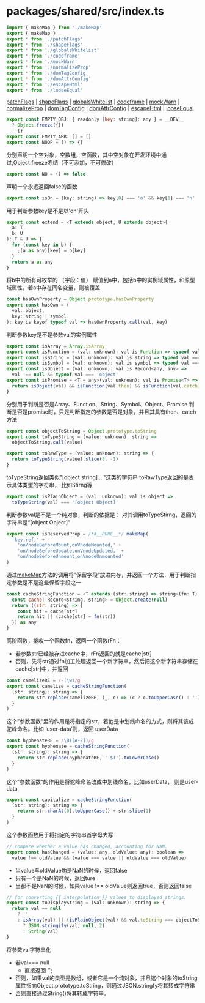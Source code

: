 # packages/shared/src/index.ts

```js
import { makeMap } from './makeMap'
export { makeMap }
export * from './patchFlags'
export * from './shapeFlags'
export * from './globalsWhitelist'
export * from './codeframe'
export * from './mockWarn'
export * from './normalizeProp'
export * from './domTagConfig'
export * from './domAttrConfig'
export * from './escapeHtml'
export * from './looseEqual'
```
[patchFlags](./patchFlags.md) | [shapeFlags](./shapeFlags.md) | [globalsWhitelist](./globalsWhitelist.md) | [codeframe](./codeframe.md) | [mockWarn](./mockWarn.md) | [normalizeProp](./normalizeProp.md) | [domTagConfig](./domTagConfig.md) | [domAttrConfig](./domAttrConfig.md) | [escapeHtml](./escapeHtml.md) | [looseEqual](./looseEqual.md)

```js
export const EMPTY_OBJ: { readonly [key: string]: any } = __DEV__
  ? Object.freeze({})
  : {}
export const EMPTY_ARR: [] = []
export const NOOP = () => {}
```
分别声明一个空对象，空数组，空函数，其中空对象在开发环境中通过,Object.freeze冻结（不可添加，不可修改）

```js
export const NO = () => false
```
声明一个永远返回false的函数

```js
export const isOn = (key: string) => key[0] === 'o' && key[1] === 'n'
```
用于判断参数key是不是以'on'开头

```js
export const extend = <T extends object, U extends object>(
  a: T,
  b: U
): T & U => {
  for (const key in b) {
    ;(a as any)[key] = b[key]
  }
  return a as any
}
```
将b中的所有可枚举的 （字段：值） 赋值到a中，包括b中的实例域属性，和原型域属性，若a中存在同名变量，则被覆盖

```js
const hasOwnProperty = Object.prototype.hasOwnProperty
export const hasOwn = (
  val: object,
  key: string | symbol
): key is keyof typeof val => hasOwnProperty.call(val, key)
```
判断参数key是不是参数val的实例属性

```js
export const isArray = Array.isArray
export const isFunction = (val: unknown): val is Function => typeof val === 'function'
export const isString = (val: unknown): val is string => typeof val === 'string'
export const isSymbol = (val: unknown): val is symbol => typeof val === 'symbol'
export const isObject = (val: unknown): val is Record<any, any> =>
  val !== null && typeof val === 'object'
export const isPromise = <T = any>(val: unknown): val is Promise<T> => {
  return isObject(val) && isFunction(val.then) && isFunction(val.catch)
}
```
分别用于判断是否是Array、Function、String、Symbol、Object、Promise
判断是否是promise时，只是判断指定的参数是否是对象，并且其具有then、catch方法

```js
export const objectToString = Object.prototype.toString
export const toTypeString = (value: unknown): string =>
  objectToString.call(value)

export const toRawType = (value: unknown): string => {
  return toTypeString(value).slice(8, -1)
}
```
toTypeString返回类似"[object string] ..."这类的字符串
toRawType返回的是表示具体类型的字符串， 比如Stirng等

```js
export const isPlainObject = (val: unknown): val is object =>
  toTypeString(val) === '[object Object]'
```
判断参数val是不是一个纯对象，判断的依据是：
    对其调用toTypeStirng，返回的字符串是“[object Object]“
    
```js
export const isReservedProp = /*#__PURE__*/ makeMap(
  'key,ref,' +
    'onVnodeBeforeMount,onVnodeMounted,' +
    'onVnodeBeforeUpdate,onVnodeUpdated,' +
    'onVnodeBeforeUnmount,onVnodeUnmounted'
)
```
通过[makeMap](./makeMap.md)方法的调用将”保留字段“放进内存，并返回一个方法，用于判断指定参数是不是这些保留字段之一

```js
const cacheStringFunction = <T extends (str: string) => string>(fn: T): T => {
  const cache: Record<string, string> = Object.create(null)
  return ((str: string) => {
    const hit = cache[str]
    return hit || (cache[str] = fn(str))
  }) as any
}
```
高阶函数，接收一个函数fn，返回一个函数rFn：
   
   * 若参数str已经被存进cache中，rFn返回的就是cache[str]
   * 否则，先将str通过fn加工处理返回一个新字符串，然后把这个新字符串存储在cache[str]中，并返回

```js
const camelizeRE = /-(\w)/g
export const camelize = cacheStringFunction(
  (str: string): string => {
    return str.replace(camelizeRE, (_, c) => (c ? c.toUpperCase() : ''))
  }
)
```
这个”参数函数“里的作用是将指定的str，若他是中划线命名的方式，则将其该成驼峰命名。比如 ‘user-data’则，返回 userData

```js
const hyphenateRE = /\B([A-Z])/g
export const hyphenate = cacheStringFunction(
  (str: string): string => {
    return str.replace(hyphenateRE, '-$1').toLowerCase()
  }
)
```
这个”参数函数“的作用是将驼峰命名改成中划线命名，比如userData， 则是user-data

```js
export const capitalize = cacheStringFunction(
  (str: string): string => {
    return str.charAt(0).toUpperCase() + str.slice(1)
  }
)
```
这个参数函数用于将指定的字符串首字母大写

```js
// compare whether a value has changed, accounting for NaN.
export const hasChanged = (value: any, oldValue: any): boolean =>
  value !== oldValue && (value === value || oldValue === oldValue)
```
* 当value与oldValue均是NaN的时候，返回false
* 只有一个是NaN的时候，返回ture
* 当都不是NaN的时候，如果value !== oldValue则返回true，否则返回false


```js
// for converting {{ interpolation }} values to displayed strings.
export const toDisplayString = (val: unknown): string => {
  return val == null
    ? ''
    : isArray(val) || (isPlainObject(val) && val.toString === objectToString)
      ? JSON.stringify(val, null, 2)
      : String(val)
}
```
将参数val字符串化

* 若val=== null
    * 直接返回 '';
* 否则，如果val的类型是数组，或者它是一个纯对象，并且这个对象的toString属性指向Object.prototype.toString，则通过JSON.stringfy将其转成字符串
* 否则直接通过String()将其转成字符串。

